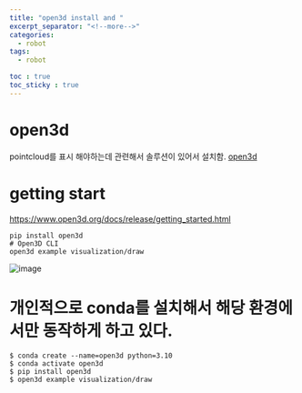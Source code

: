 ```yaml
---
title: "open3d install and "
excerpt_separator: "<!--more-->"
categories:
  - robot
tags:
  - robot

toc : true
toc_sticky : true
---
```


# open3d
pointcloud를 표시 해야하는데 관련해서 솔루션이 있어서 설치함. 
[open3d](https://www.open3d.org/)     


# getting start 
https://www.open3d.org/docs/release/getting_started.html
```
pip install open3d
# Open3D CLI
open3d example visualization/draw
```
![image](https://github.com/younlea/younlea.github.io/assets/1435846/8a9c8280-9a72-4de9-83a1-48f7e95c85ac)

# 개인적으로 conda를 설치해서 해당 환경에서만 동작하게 하고 있다.
```
$ conda create --name=open3d python=3.10
$ conda activate open3d
$ pip install open3d
$ open3d example visualization/draw
```
